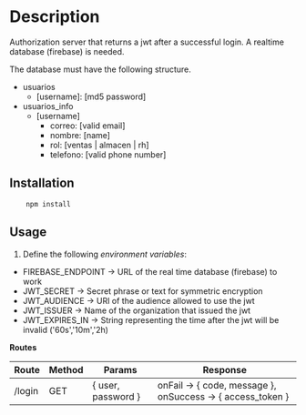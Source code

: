 # Description

Authorization server that returns a jwt after a successful login. A realtime database (firebase) is needed.

The database must have the following structure.

- usuarios
  - [username]: [md5 password]
- usuarios_info
  - [username]
    - correo: [valid email]
    - nombre: [name]
    - rol: [ventas | almacen | rh]
    - telefono: [valid phone number]

## Installation

```console
    npm install
```

## Usage

1. Define the following _environment variables_:

- FIREBASE_ENDPOINT -> URL of the real time database (firebase) to work
- JWT_SECRET -> Secret phrase or text for symmetric encryption
- JWT_AUDIENCE -> URI of the audience allowed to use the jwt
- JWT_ISSUER -> Name of the organization that issued the jwt
- JWT_EXPIRES_IN -> String representing the time after the jwt will be invalid ('60s','10m','2h)

**Routes**

| Route  | Method | Params             | Response                                                   |
| ------ | ------ | ------------------ | ---------------------------------------------------------- |
| /login | GET    | { user, password } | onFail -> { code, message }, onSuccess -> { access_token } |
